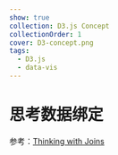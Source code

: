 ```yaml
---
show: true
collection: D3.js Concept
collectionOrder: 1
cover: D3-concept.png
tags:
  - D3.js
  - data-vis
---
```


# 思考数据绑定
参考：[Thinking with Joins](https://bost.ocks.org/mike/join/)